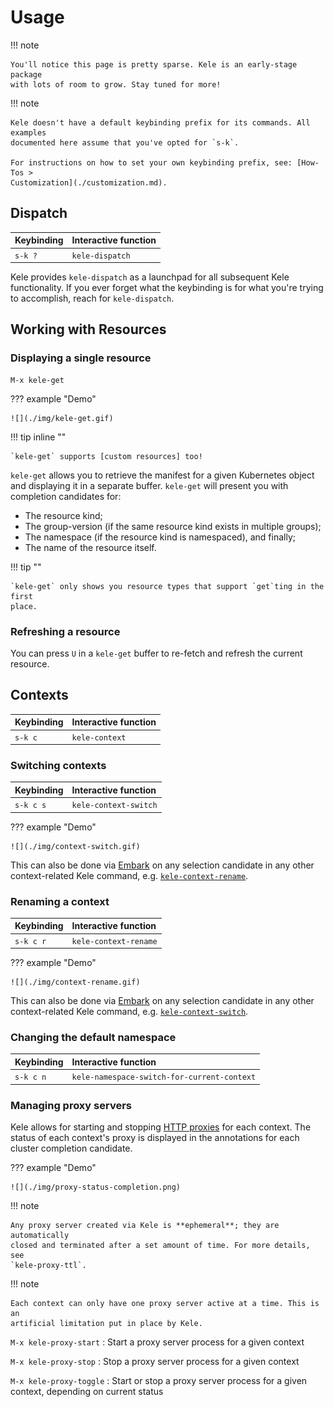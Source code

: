# Usage

!!! note

    You'll notice this page is pretty sparse. Kele is an early-stage package
    with lots of room to grow. Stay tuned for more!

!!! note

    Kele doesn't have a default keybinding prefix for its commands. All examples
    documented here assume that you've opted for `s-k`.

    For instructions on how to set your own keybinding prefix, see: [How-Tos >
    Customization](./customization.md).

## Dispatch

| Keybinding | Interactive function |
|:-----------|:---------------------|
| `s-k ?`    | `kele-dispatch`      |

Kele provides `kele-dispatch` as a launchpad for all subsequent Kele
functionality. If you ever forget what the keybinding is for what you're trying
to accomplish, reach for `kele-dispatch`.

## Working with Resources

### Displaying a single resource

```
M-x kele-get
```

??? example "Demo"

    ![](./img/kele-get.gif)

!!! tip inline ""

    `kele-get` supports [custom resources] too!

`kele-get` allows you to retrieve the manifest for a given Kubernetes object and
displaying it in a separate buffer. `kele-get` will present you with completion
candidates for:

- The resource kind;
- The group-version (if the same resource kind exists in multiple groups);
- The namespace (if the resource kind is namespaced), and finally;
- The name of the resource itself.

!!! tip ""

    `kele-get` only shows you resource types that support `get`ting in the first
    place.

### Refreshing a resource

You can press `U` in a `kele-get` buffer to re-fetch and refresh the current resource.

## Contexts

| Keybinding | Interactive function |
|:-----------|:---------------------|
| `s-k c`    | `kele-context`       |

### Switching contexts

| Keybinding | Interactive function  |
|:-----------|:----------------------|
| `s-k c s`  | `kele-context-switch` |

??? example "Demo"

    ![](./img/context-switch.gif)

This can also be done via [Embark] on any selection candidate in any other
context-related Kele command, e.g. [`kele-context-rename`](#renaming-a-context).

### Renaming a context

| Keybinding | Interactive function  |
|:-----------|:----------------------|
| `s-k c r`  | `kele-context-rename` |

??? example "Demo"

    ![](./img/context-rename.gif)

This can also be done via [Embark] on any selection candidate in any other
context-related Kele command, e.g. [`kele-context-switch`](#switching-contexts).

### Changing the default namespace

| Keybinding | Interactive function                        |
|:-----------|:--------------------------------------------|
| `s-k c n`  | `kele-namespace-switch-for-current-context` |

### Managing proxy servers

Kele allows for starting and stopping [HTTP
proxies](https://kubernetes.io/docs/tasks/extend-kubernetes/http-proxy-access-api/)
for each context. The status of each context's proxy is displayed in the
annotations for each cluster completion candidate.

??? example "Demo"

    ![](./img/proxy-status-completion.png)

!!! note

    Any proxy server created via Kele is **ephemeral**; they are automatically
    closed and terminated after a set amount of time. For more details, see
    `kele-proxy-ttl`.

!!! note

    Each context can only have one proxy server active at a time. This is an
    artificial limitation put in place by Kele.

`M-x kele-proxy-start`
: Start a proxy server process for a given context

`M-x kele-proxy-stop`
: Stop a proxy server process for a given context

`M-x kele-proxy-toggle`
: Start or stop a proxy server process for a given context, depending on current status

[Embark]: https://github.com/oantolin/embark
[custom resources]: https://kubernetes.io/docs/concepts/extend-kubernetes/api-extension/custom-resources/
